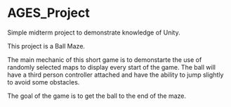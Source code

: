 # AGES_Project
Simple midterm project to demonstrate knowledge of Unity.

This project is a Ball Maze.

The main mechanic of this short game is to demonstarte the use of randomly selected maps to display every start of the game.
The ball will have a third person controller attached and have the ability to jump slightly to avoid some obstacles.

The goal of the game is to get the ball to the end of the maze. 
